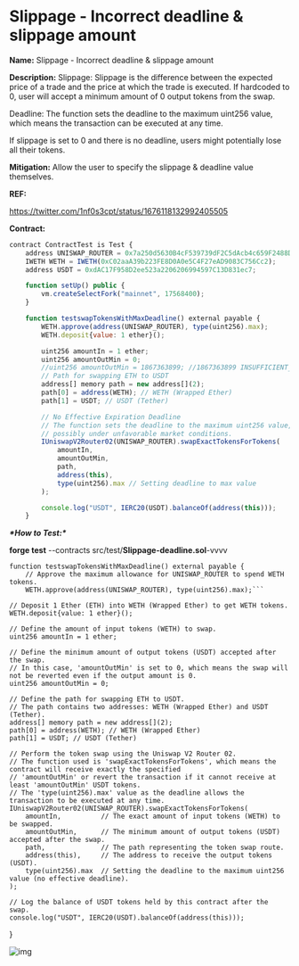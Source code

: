 # Slippage - Incorrect deadline & slippage amount

**Name:** Slippage - Incorrect deadline & slippage amount

**Description:** Slippage: Slippage is the difference between the expected price of a trade and the price at which the trade is executed. If hardcoded to 0, user will accept a minimum amount of 0 output tokens from the swap.

Deadline: The function sets the deadline to the maximum uint256 value, which means the transaction can be executed at any time.

If slippage is set to 0 and there is no deadline, users might potentially lose all their tokens.

**Mitigation:** Allow the user to specify the slippage & deadline value themselves.

**REF:**

https://twitter.com/1nf0s3cpt/status/1676118132992405505

**Contract:**

```jsx
contract ContractTest is Test {
    address UNISWAP_ROUTER = 0x7a250d5630B4cF539739dF2C5dAcb4c659F2488D; // Uniswap Router address on Ethereum Mainnet
    IWETH WETH = IWETH(0xC02aaA39b223FE8D0A0e5C4F27eAD9083C756Cc2);
    address USDT = 0xdAC17F958D2ee523a2206206994597C13D831ec7;

    function setUp() public {
        vm.createSelectFork("mainnet", 17568400);
    }

    function testswapTokensWithMaxDeadline() external payable {
        WETH.approve(address(UNISWAP_ROUTER), type(uint256).max);
        WETH.deposit{value: 1 ether}();

        uint256 amountIn = 1 ether;
        uint256 amountOutMin = 0;
        //uint256 amountOutMin = 1867363899; //1867363899 INSUFFICIENT_OUTPUT_AMOUNT
        // Path for swapping ETH to USDT
        address[] memory path = new address[](2);
        path[0] = address(WETH); // WETH (Wrapped Ether)
        path[1] = USDT; // USDT (Tether)

        // No Effective Expiration Deadline
        // The function sets the deadline to the maximum uint256 value, which means the transaction can be executed at any time,
        // possibly under unfavorable market conditions.
        IUniswapV2Router02(UNISWAP_ROUTER).swapExactTokensForTokens(
            amountIn,
            amountOutMin,
            path,
            address(this),
            type(uint256).max // Setting deadline to max value
        );

        console.log("USDT", IERC20(USDT).balanceOf(address(this)));
    }
```

***\*How to Test:\****

**forge test** --contracts src/test/**Slippage-deadline.sol**-vvvv

```// Function to test swapping tokens with the maximum expiration deadline (no effective deadline).
function testswapTokensWithMaxDeadline() external payable {
    // Approve the maximum allowance for UNISWAP_ROUTER to spend WETH tokens.
    WETH.approve(address(UNISWAP_ROUTER), type(uint256).max);```
```

    // Deposit 1 Ether (ETH) into WETH (Wrapped Ether) to get WETH tokens.
    WETH.deposit{value: 1 ether}();
    
    // Define the amount of input tokens (WETH) to swap.
    uint256 amountIn = 1 ether;
    
    // Define the minimum amount of output tokens (USDT) accepted after the swap.
    // In this case, 'amountOutMin' is set to 0, which means the swap will not be reverted even if the output amount is 0.
    uint256 amountOutMin = 0;
    
    // Define the path for swapping ETH to USDT.
    // The path contains two addresses: WETH (Wrapped Ether) and USDT (Tether).
    address[] memory path = new address[](2);
    path[0] = address(WETH); // WETH (Wrapped Ether)
    path[1] = USDT; // USDT (Tether)
    
    // Perform the token swap using the Uniswap V2 Router 02.
    // The function used is 'swapExactTokensForTokens', which means the contract will receive exactly the specified
    // 'amountOutMin' or revert the transaction if it cannot receive at least 'amountOutMin' USDT tokens.
    // The 'type(uint256).max' value as the deadline allows the transaction to be executed at any time.
    IUniswapV2Router02(UNISWAP_ROUTER).swapExactTokensForTokens(
        amountIn,          // The exact amount of input tokens (WETH) to be swapped.
        amountOutMin,      // The minimum amount of output tokens (USDT) accepted after the swap.
        path,              // The path representing the token swap route.
        address(this),     // The address to receive the output tokens (USDT).
        type(uint256).max  // Setting the deadline to the maximum uint256 value (no effective deadline).
    );
    
    // Log the balance of USDT tokens held by this contract after the swap.
    console.log("USDT", IERC20(USDT).balanceOf(address(this)));
}

![img](https://web3sec.notion.site/image/https%3A%2F%2Fs3-us-west-2.amazonaws.com%2Fsecure.notion-static.com%2F1693e485-fb66-4976-8da6-4c799151e6ca%2FUntitled.png?table=block&id=45929574-a4fd-4d70-809d-21e67bbccf92&spaceId=369b5001-5511-4fe6-a099-48af1d841f20&width=2000&userId=&cache=v2)